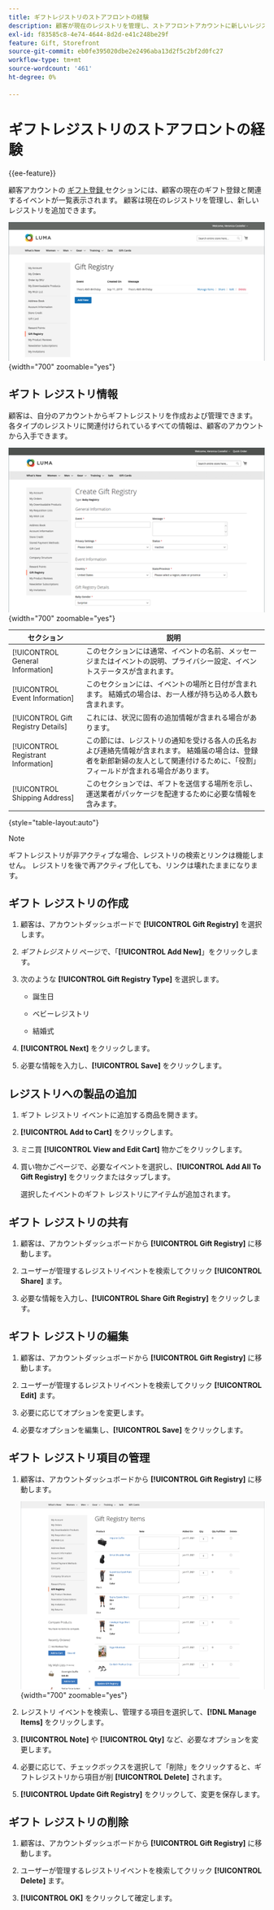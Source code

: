 ```yaml
---
title: ギフトレジストリのストアフロントの経験
description: 顧客が現在のレジストリを管理し、ストアフロントアカウントに新しいレジストリを追加する方法を説明します。
exl-id: f83585c8-4e74-4644-8d2d-e41c248be29f
feature: Gift, Storefront
source-git-commit: eb0fe395020dbe2e2496aba13d2f5c2bf2d0fc27
workflow-type: tm+mt
source-wordcount: '461'
ht-degree: 0%

---
```


# ギフトレジストリのストアフロントの経験

{{ee-feature}}

顧客アカウントの [ ギフト登録 ](gift-registries.md) セクションには、顧客の現在のギフト登録と関連するイベントが一覧表示されます。 顧客は現在のレジストリを管理し、新しいレジストリを追加できます。

![ 贈与原簿 ](./assets/account-dashboard-gift-registry.png){width="700" zoomable="yes"}

## ギフト レジストリ情報

顧客は、自分のアカウントからギフトレジストリを作成および管理できます。 各タイプのレジストリに関連付けられているすべての情報は、顧客のアカウントから入手できます。

![ ストアフロントの例 – ギフトレジストリ情報 ](./assets/gift-registry-create-baby-storefront.png){width="700" zoomable="yes"}

| セクション | 説明 |
|--- |--- |
| [!UICONTROL General Information] | このセクションには通常、イベントの名前、メッセージまたはイベントの説明、プライバシー設定、イベントステータスが含まれます。 |
| [!UICONTROL Event Information] | このセクションには、イベントの場所と日付が含まれます。 結婚式の場合は、お一人様が持ち込める人数も含まれます。 |
| [!UICONTROL Gift Registry Details] | これには、状況に固有の追加情報が含まれる場合があります。 |
| [!UICONTROL Registrant Information] | この節には、レジストリの通知を受ける各人の氏名および連絡先情報が含まれます。 結婚届の場合は、登録者を新郎新婦の友人として関連付けるために、「役割」フィールドが含まれる場合があります。 |
| [!UICONTROL Shipping Address] | このセクションでは、ギフトを送信する場所を示し、運送業者がパッケージを配達するために必要な情報を含みます。 |

{style="table-layout:auto"}

>[!NOTE]
>
>ギフトレジストリが非アクティブな場合、レジストリの検索とリンクは機能しません。 レジストリを後で再アクティブ化しても、リンクは壊れたままになります。

## ギフト レジストリの作成

1. 顧客は、アカウントダッシュボードで **[!UICONTROL Gift Registry]** を選択します。

1. _ギフトレジストリ_ ページで、「**[!UICONTROL Add New]**」をクリックします。

1. 次のような **[!UICONTROL Gift Registry Type]** を選択します。

   - 誕生日

   - ベビーレジストリ

   - 結婚式

1. **[!UICONTROL Next]** をクリックします。

1. 必要な情報を入力し、**[!UICONTROL Save]** をクリックします。

## レジストリへの製品の追加

1. ギフト レジストリ イベントに追加する商品を開きます。

1. **[!UICONTROL Add to Cart]** をクリックします。

1. ミニ買 **[!UICONTROL View and Edit Cart]** 物かごをクリックします。

1. 買い物かごページで、必要なイベントを選択し、**[!UICONTROL Add All To Gift Registry]** をクリックまたはタップします。

   選択したイベントのギフト レジストリにアイテムが追加されます。

## ギフト レジストリの共有

1. 顧客は、アカウントダッシュボードから **[!UICONTROL Gift Registry]** に移動します。

1. ユーザーが管理するレジストリイベントを検索してクリック **[!UICONTROL Share]** ます。

1. 必要な情報を入力し、**[!UICONTROL Share Gift Registry]** をクリックします。

## ギフト レジストリの編集

1. 顧客は、アカウントダッシュボードから **[!UICONTROL Gift Registry]** に移動します。

1. ユーザーが管理するレジストリイベントを検索してクリック **[!UICONTROL Edit]** ます。

1. 必要に応じてオプションを変更します。

1. 必要なオプションを編集し、**[!UICONTROL Save]** をクリックします。

## ギフト レジストリ項目の管理

1. 顧客は、アカウントダッシュボードから **[!UICONTROL Gift Registry]** に移動します。

   ![ 商品登録品目の管理 ](./assets/account-dashboard-gift-registry-items-management.png){width="700" zoomable="yes"}

1. レジストリ イベントを検索し、管理する項目を選択して、**[!DNL Manage Items]** をクリックします。

1. **[!UICONTROL Note]** や **[!UICONTROL Qty]** など、必要なオプションを変更します。

1. 必要に応じて、チェックボックスを選択して「削除」をクリックすると、ギフトレジストリから項目が削 **[!UICONTROL Delete]** されます。

1. **[!UICONTROL Update Gift Registry]** をクリックして、変更を保存します。

## ギフト レジストリの削除

1. 顧客は、アカウントダッシュボードから **[!UICONTROL Gift Registry]** に移動します。

1. ユーザーが管理するレジストリイベントを検索してクリック **[!UICONTROL Delete]** ます。

1. **[!UICONTROL OK]** をクリックして確定します。
